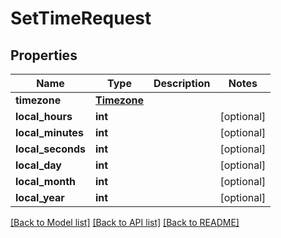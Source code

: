 # SetTimeRequest


## Properties

Name | Type | Description | Notes
------------ | ------------- | ------------- | -------------
**timezone** | [**Timezone**](Timezone.md) |  | 
**local_hours** | **int** |  | [optional] 
**local_minutes** | **int** |  | [optional] 
**local_seconds** | **int** |  | [optional] 
**local_day** | **int** |  | [optional] 
**local_month** | **int** |  | [optional] 
**local_year** | **int** |  | [optional] 

[[Back to Model list]](../#documentation-for-models) [[Back to API list]](../#documentation-for-api-endpoints) [[Back to README]](../)


